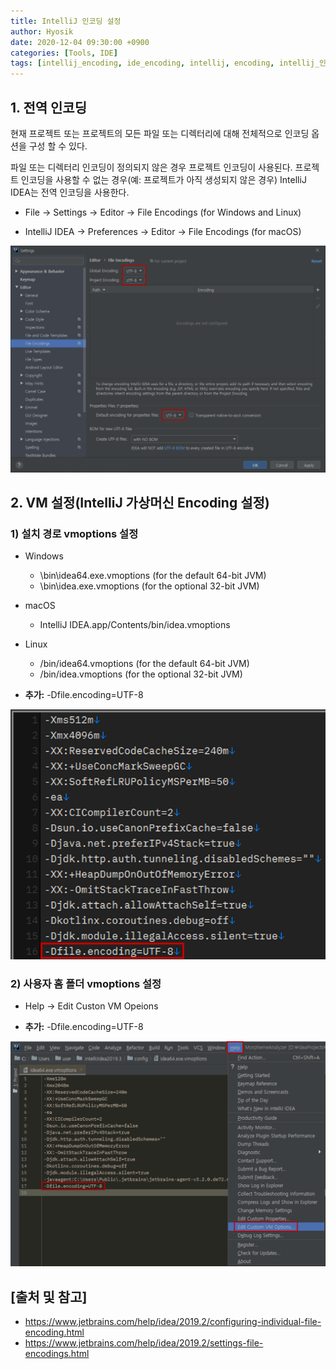 ```yaml
--- 
title: IntelliJ 인코딩 설정
author: Hyosik
date: 2020-12-04 09:30:00 +0900
categories: [Tools, IDE]
tags: [intellij_encoding, ide_encoding, intellij, encoding, intellij_인코딩, 인코딩]
---
```


## 1. 전역 인코딩
현재 프로젝트 또는 프로젝트의 모든 파일 또는 디렉터리에 대해 전체적으로 인코딩 옵션을 구성 할 수 있다.

파일 또는 디렉터리 인코딩이 정의되지 않은 경우 프로젝트 인코딩이 사용된다. 프로젝트 인코딩을 사용할 수 없는 경우(예: 프로젝트가 아직 생성되지 않은 경우) IntelliJ IDEA는 전역 인코딩을 사용한다.

* File → Settings → Editor → File Encodings (for Windows and Linux)

* IntelliJ IDEA → Preferences → Editor → File Encodings (for macOS)

![img001](/assets/img/2020-12-04-intellij-encoding-setting/img001.png)

## 2. VM 설정(IntelliJ 가상머신 Encoding 설정)

### 1) 설치 경로 vmoptions 설정

* Windows
  - \bin\idea64.exe.vmoptions (for the default 64-bit JVM)
  - \bin\idea.exe.vmoptions (for the optional 32-bit JVM)

* macOS
  - IntelliJ IDEA.app/Contents/bin/idea.vmoptions

* Linux
  - /bin/idea64.vmoptions (for the default 64-bit JVM)
  - /bin/idea.vmoptions (for the optional 32-bit JVM)

* **추가:** -Dfile.encoding=UTF-8

![img002](/assets/img/2020-12-04-intellij-encoding-setting/img002.png)

### 2) 사용자 홈 폴더 vmoptions 설정

* Help → Edit Custon VM Opeions

* **추가:** -Dfile.encoding=UTF-8

![img003](/assets/img/2020-12-04-intellij-encoding-setting/img003.png)

## [출처 및 참고]
* <https://www.jetbrains.com/help/idea/2019.2/configuring-individual-file-encoding.html>
* <https://www.jetbrains.com/help/idea/2019.2/settings-file-encodings.html>
